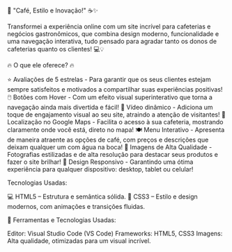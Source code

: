 🌟 "Café, Estilo e Inovação!" ☕✨

Transformei a experiência online com um site incrível para cafeterias e negócios gastronômicos, que combina design moderno, funcionalidade e uma navegação interativa, tudo pensado para agradar tanto os donos de cafeterias quanto os clientes! 💻💡

🔥 O que ele oferece? 🔥

⭐ Avaliações de 5 estrelas - Para garantir que os seus clientes estejam sempre satisfeitos e motivados a compartilhar suas experiências positivas!
🖱️ Botões com Hover - Com um efeito visual superinterativo que torna a navegação ainda mais divertida e fácil!
🎥 Vídeo dinâmico - Adiciona um toque de engajamento visual ao seu site, atraindo a atenção de visitantes!
📍 Localização no Google Maps - Facilita o acesso à sua cafeteria, mostrando claramente onde você está, direto no mapa!
🍽️ Menu Interativo - Apresenta de maneira atraente as opções de café, com preços e descrições que deixam qualquer um com água na boca!
📸 Imagens de Alta Qualidade - Fotografias estilizadas e de alta resolução para destacar seus produtos e fazer o site brilhar!
📱 Design Responsivo - Garantindo uma ótima experiência para qualquer dispositivo: desktop, tablet ou celular!

Tecnologias Usadas:

💻 HTML5 – Estrutura e semântica sólida.
🎨 CSS3 – Estilo e design modernos, com animações e transições fluidas.

🔧 Ferramentas e Tecnologias Usadas:

Editor: Visual Studio Code (VS Code)
Frameworks: HTML5, CSS3
Imagens: Alta qualidade, otimizadas para um visual incrível.
